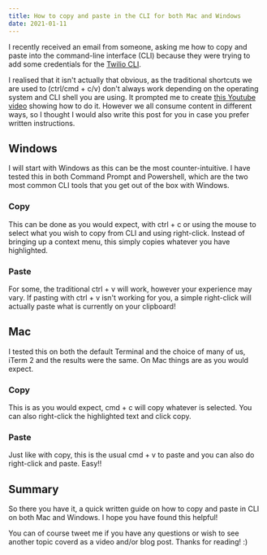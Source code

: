 ```yaml
---
title: How to copy and paste in the CLI for both Mac and Windows
date: 2021-01-11
---
```


I recently received an email from someone, asking me how to copy and paste into the command-line interface (CLI) because they were trying to add some credentials for the [Twilio CLI](https://www.twilio.com/docs/twilio-cli/quickstart).

I realised that it isn't actually that obvious, as the traditional shortcuts we are used to (ctrl/cmd + c/v) don't always work depending on the operating system and CLI shell you are using. It prompted me to create [this Youtube video](https://youtu.be/hXvOm4cFI_0) showing how to do it. However we all consume content in different ways, so I thought I would also write this post for you in case you prefer written instructions.


## Windows

I will start with Windows as this can be the most counter-intuitive. I have tested this in both Command Prompt and Powershell, which are the two most common CLI tools that you get out of the box with Windows.

### Copy

This can be done as you would expect, with ctrl + c or using the mouse to select what you wish to copy from CLI and using right-click. Instead of bringing up a context menu, this simply copies whatever you have highlighted.

### Paste

For some, the traditional ctrl + v will work, however your experience may vary. If pasting with ctrl + v isn't working for you, a simple right-click will actually paste what is currently on your clipboard! 

## Mac

I tested this on both the default Terminal and the choice of many of us, iTerm 2 and the results were the same. 
On Mac things are as you would expect.

### Copy

This is as you would expect, cmd + c will copy whatever is selected. You can also right-click the highlighted text and click copy.

### Paste

Just like with copy, this is the usual cmd + v to paste and you can also do right-click and paste. Easy!!

## Summary

So there you have it, a quick written guide on how to copy and paste in CLI on both Mac and Windows. I hope you have found this helpful!

You can of course tweet me if you have any questions or wish to see another topic coverd as a video and/or blog post. Thanks for reading! :)
